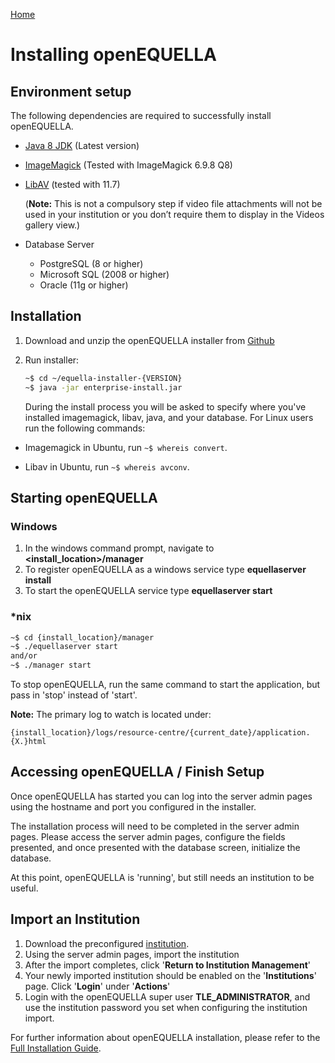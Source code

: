 [Home](https://equella.github.io/)

# Installing openEQUELLA

## Environment setup
The following dependencies are required to successfully install openEQUELLA.

- [Java 8 JDK](https://www.oracle.com/technetwork/java/javase/downloads/jdk8-downloads-2133151.html) (Latest version)

- [ImageMagick](https://www.imagemagick.org/script/download.php) (Tested with ImageMagick 6.9.8 Q8)

- [LibAV](https://libav.org/download/) (tested with 11.7)

  (**Note:** This is not a compulsory step if video file attachments will not be used in your institution or you don’t require them to display in the Videos gallery view.)

- Database Server

  - PostgreSQL (8 or higher)
  - Microsoft SQL (2008 or higher)
  - Oracle (11g or higher)



## Installation

1. Download and unzip the openEQUELLA installer from [Github]( https://github.com/equella/Equella/releases) 

1. Run installer:
    ```bash
    ~$ cd ~/equella-installer-{VERSION}
    ~$ java -jar enterprise-install.jar
    ```
    During the install process you will be asked to specify where you've installed imagemagick, libav, java, and your database. For Linux users run the following commands:
- Imagemagick in Ubuntu, run ```~$ whereis convert```.

- Libav in Ubuntu, run ```~$ whereis avconv```.



## Starting openEQUELLA

### Windows

1. In the windows command prompt, navigate to  **<install_location>/manager**
2. To register openEQUELLA as a windows service type **equellaserver install**
3. To start the openEQUELLA service type **equellaserver start**

### \*nix
```bash
~$ cd {install_location}/manager
~$ ./equellaserver start
and/or
~$ ./manager start
```
To stop openEQUELLA, run the same command to start the application, but pass in 'stop' instead of 'start'.

**Note:** The primary log to watch is located under: 

`{install_location}/logs/resource-centre/{current_date}/application.{X.}html`



## Accessing openEQUELLA / Finish Setup
Once openEQUELLA has started you can log into the server admin pages using the hostname and port you configured in the installer.

The installation process will need to be completed in the server admin pages. Please access the server admin pages, configure the fields presented, and once presented with the database screen, initialize the database.

At this point, openEQUELLA is 'running', but still needs an institution to be useful.



## Import an Institution
1. Download the preconfigured [institution](https://github.com/equella/equella.github.io/blob/master/guides/6.4VanillaReferenceInstitution.tgz).
1. Using the server admin pages, import the institution
1. After the import completes, click '**Return to Institution Management**'
1. Your newly imported institution should be enabled on the '**Institutions**' page.  Click '**Login**' under '**Actions**'
1. Login with the openEQUELLA super user **TLE_ADMINISTRATOR**, and use the institution password you set when configuring the institution import.



For further information about openEQUELLA installation, please refer to the [Full Installation Guide](http://equella.github.io/guides/InstallationAdminGuide.html).